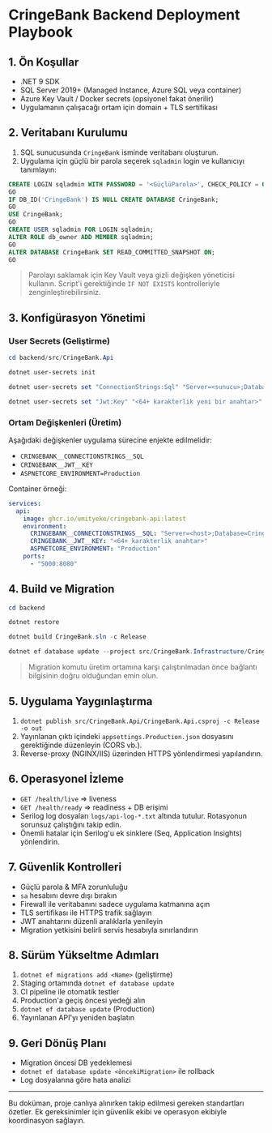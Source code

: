 # CringeBank Backend Deployment Playbook

## 1. Ön Koşullar

- .NET 9 SDK
- SQL Server 2019+ (Managed Instance, Azure SQL veya container)
- Azure Key Vault / Docker secrets (opsiyonel fakat önerilir)
- Uygulamanın çalışacağı ortam için domain + TLS sertifikası

## 2. Veritabanı Kurulumu

1. SQL sunucusunda `CringeBank` isminde veritabanı oluşturun.
2. Uygulama için güçlü bir parola seçerek `sqladmin` login ve kullanıcıyı tanımlayın:

```sql
CREATE LOGIN sqladmin WITH PASSWORD = '<GüçlüParola>', CHECK_POLICY = ON;
GO
IF DB_ID('CringeBank') IS NULL CREATE DATABASE CringeBank;
GO
USE CringeBank;
GO
CREATE USER sqladmin FOR LOGIN sqladmin;
ALTER ROLE db_owner ADD MEMBER sqladmin;
GO
ALTER DATABASE CringeBank SET READ_COMMITTED_SNAPSHOT ON;
GO
```

> Parolayı saklamak için Key Vault veya gizli değişken yöneticisi kullanın. Script'i gerektiğinde `IF NOT EXISTS` kontrolleriyle zenginleştirebilirsiniz.

## 3. Konfigürasyon Yönetimi

### User Secrets (Geliştirme)

```powershell
cd backend/src/CringeBank.Api

dotnet user-secrets init

dotnet user-secrets set "ConnectionStrings:Sql" "Server=<sunucu>;Database=CringeBank;User Id=sqladmin;Password=<GüçlüParola>;Encrypt=True;TrustServerCertificate=True;"

dotnet user-secrets set "Jwt:Key" "<64+ karakterlik yeni bir anahtar>"
```

### Ortam Değişkenleri (Üretim)

Aşağıdaki değişkenler uygulama sürecine enjekte edilmelidir:

- `CRINGEBANK__CONNECTIONSTRINGS__SQL`
- `CRINGEBANK__JWT__KEY`
- `ASPNETCORE_ENVIRONMENT=Production`

Container örneği:

```yaml
services:
  api:
    image: ghcr.io/umityeke/cringebank-api:latest
    environment:
      CRINGEBANK__CONNECTIONSTRINGS__SQL: "Server=<host>;Database=CringeBank;User Id=sqladmin;Password=<GüçlüParola>;Encrypt=True;TrustServerCertificate=True;"
      CRINGEBANK__JWT__KEY: "<64+ karakterlik anahtar>"
      ASPNETCORE_ENVIRONMENT: "Production"
    ports:
      - "5000:8080"
```

## 4. Build ve Migration

```powershell
cd backend

dotnet restore

dotnet build CringeBank.sln -c Release

dotnet ef database update --project src/CringeBank.Infrastructure/CringeBank.Infrastructure.csproj -- --environment Production
```

> Migration komutu üretim ortamına karşı çalıştırılmadan önce bağlantı bilgisinin doğru olduğundan emin olun.

## 5. Uygulama Yaygınlaştırma

1. `dotnet publish src/CringeBank.Api/CringeBank.Api.csproj -c Release -o out`
2. Yayınlanan çıktı içindeki `appsettings.Production.json` dosyasını gerektiğinde düzenleyin (CORS vb.).
3. Reverse-proxy (NGINX/IIS) üzerinden HTTPS yönlendirmesi yapılandırın.

## 6. Operasyonel İzleme

- `GET /health/live` ⇒ liveness
- `GET /health/ready` ⇒ readiness + DB erişimi
- Serilog log dosyaları `logs/api-log-*.txt` altında tutulur. Rotasyonun sorunsuz çalıştığını takip edin.
- Önemli hatalar için Serilog'u ek sinklere (Seq, Application Insights) yönlendirin.

## 7. Güvenlik Kontrolleri

- Güçlü parola & MFA zorunluluğu
- `sa` hesabını devre dışı bırakın
- Firewall ile veritabanını sadece uygulama katmanına açın
- TLS sertifikası ile HTTPS trafik sağlayın
- JWT anahtarını düzenli aralıklarla yenileyin
- Migration yetkisini belirli servis hesabıyla sınırlandırın

## 8. Sürüm Yükseltme Adımları

1. `dotnet ef migrations add <Name>` (geliştirme)
2. Staging ortamında `dotnet ef database update`
3. CI pipeline ile otomatik testler
4. Production'a geçiş öncesi yedeği alın
5. `dotnet ef database update` (Production)
6. Yayınlanan API'yı yeniden başlatın

## 9. Geri Dönüş Planı

- Migration öncesi DB yedeklemesi
- `dotnet ef database update <öncekiMigration>` ile rollback
- Log dosyalarına göre hata analizi

---

Bu doküman, proje canlıya alınırken takip edilmesi gereken standartları özetler. Ek gereksinimler için güvenlik ekibi ve operasyon ekibiyle koordinasyon sağlayın.
